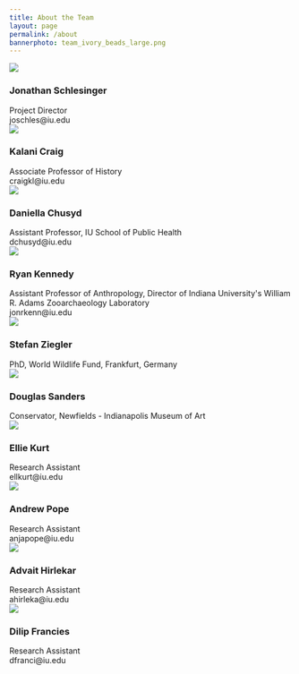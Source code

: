 ```yaml
---
title: About the Team
layout: page
permalink: /about
bannerphoto: team_ivory_beads_large.png
---
```

<div class="grid-x grid-padding-y align-center">
<div class="cell medium-5 text-center">
<img src="{{ site.baseurl }}{{ site.urlimg }}/Jonathan_portrait.jpg">
<h3>Jonathan Schlesinger</h3>
Project Director<br>joschles@iu.edu
</div>
<div class="cell medium-5 small-offset-1 text-center">
<img src="{{ site.baseurl }}{{ site.urlimg }}/Kalani_portrait.jpg">
<h3>Kalani Craig</h3>
Associate Professor of History<br>craigkl@iu.edu
</div>
</div>
<div class="grid-x grid-padding-y align-center">
<div class="cell medium-5 text-center">
<img src="{{ site.baseurl }}{{ site.urlimg }}/Daniella_portrait.png">
<h3>Daniella Chusyd</h3>
Assistant Professor, IU School of Public Health<br>dchusyd@iu.edu
</div>
<div class="cell medium-5 text-center small-offset-1">
<img src="{{ site.baseurl }}{{ site.urlimg }}/Ryan_portrait.jpg">
<h3>Ryan Kennedy</h3>
Assistant Professor of Anthropology, Director of Indiana University's William R. Adams Zooarchaeology Laboratory<br>jonrkenn@iu.edu
</div>
</div>
<div class="grid-x grid-padding-y align-center">
<div class="cell medium-5 text-center">
<img src="{{ site.baseurl }}{{ site.urlimg }}/Stefan_portrait.jpg">
<h3>Stefan Ziegler</h3>
PhD, World Wildlife Fund, Frankfurt, Germany
</div>
<div class="cell medium-5 small-offset-1 text-center">
<img src="{{ site.baseurl }}{{ site.urlimg }}/Doug_portrait.png">
<h3>Douglas Sanders</h3>
Conservator, Newfields - Indianapolis Museum of Art
</div>
</div>
<div class="grid-x grid-padding-y align-center">
<div class="cell medium-5 text-center">
<img src="{{ site.baseurl }}{{ site.urlimg }}/Ellie_portrait.png">
<h3>Ellie Kurt</h3>
Research Assistant<br>ellkurt@iu.edu
</div>
<div class="cell medium-5 small-offset-1 text-center">
<img src="{{ site.baseurl }}{{ site.urlimg }}/Andrew_portrait.jpg">
<h3>Andrew Pope</h3>
Research Assistant<br>anjapope@iu.edu
</div>
</div>
<div class="grid-x grid-padding-y align-center">
<div class="cell medium-5 text-center">
<img src="{{ site.baseurl }}{{ site.urlimg }}/Advait_portrait.jpg">
<h3>Advait Hirlekar</h3>
Research Assistant<br>ahirleka@iu.edu
</div>
<div class="cell medium-5 small-offset-1 text-center">
<img src="{{ site.baseurl }}{{ site.urlimg }}/Dilip_portrait.jpg">
<h3>Dilip Francies</h3>
Research Assistant<br>dfranci@iu.edu
</div>
</div>